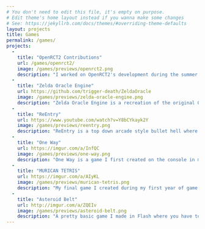```yaml
---
# You don't need to edit this file, it's empty on purpose.
# Edit theme's home layout instead if you wanna make some changes
# See: https://jekyllrb.com/docs/themes/#overriding-theme-defaults
layout: projects
title: Games
permalink: /games/
projects:
  -
    title: "OpenRCT2 Contributions"
    url: /games/openrct2/
    image: /games/previews/openrct2.png
    description: "I worked on OpenRCT2's development during the summer of 2015 and 2017. I implemented a numerous features such as the game speed buttons, window theming, title sequence editing, in-game object selection, and changing an entrance's path in the scenario editor, and even the drawing of the logo on the title screen."
  -
    title: "Zelda Oracle Engine"
    url: https://github.com/trigger-death/ZeldaOracle
    image: /games/previews/zelda-oracle-engine.png
    description: "Zelda Oracle Engine is a recreation of the original Oracle of Ages/Seasons games with XNA with me and my brother. We have had a history of recreating the Oracle game engine ever since we were kids. We've done it in GameMaker, Java, and now we're moving onto XNA."
  -
    title: "ReEntry"
    url: https://www.youtube.com/watch?v=Y8bCYkayk2Y
    image: /games/previews/reentry.png
    description: "ReEntry is a top down arcade style bullet hell where the player plays as a virus trying to infect a computer and reach its system 32 files. An area based open travel system similar to that in games like gauntlet will be used as the setting, with the player being able to take some of the enemies powers to help them complete levels. The player starts in the downloads folder and must travel through the computer to get to its destination. Each level in the game is a directory in the computer, to advance to the next directory the player must defeat all enemies in the room. The game takes place in three areas of the computer: The user directory, the registry, and the windows directory. At the end of each area is a boss guarding the shortcut."
  -
    title: "One Way"
    url: https://imgur.com/a/InfQC
    image: /games/previews/one-way.png
    description: "One Way is a game I first created on the console in my first semester of game programming. During the second semester I remade it in Flash and added numerous new features to make it a very interesting and unique puzzle game."
  -
    title: "MURICAN TETRIS"
    url: https://imgur.com/a/AIyKL
    image: /games/previews/murican-tetris.png
    description: "My final game I created during my first year of game programming at college. The idea of Murican Tetris was a joke because of the fact that Tetris was made in Russia. Rule 1) All Tetrominos are red, white, and blue. Rule 2) Rock music must be playing at all times. Rule 3) Stars must fly out when a Tetromino lands."
  -
    title: "Asteroid Belt"
    url: http://imgur.com/a/ZQEIv
    image: /games/previews/asteroid-belt.png
    description: "A pretty basic game I made in Flash where you have to travel as far as possible while avoiding/destroying asteroids. A mixture between side-scrolling bullet hells and Asteroids."
---
```

